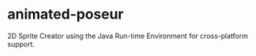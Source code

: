 # animated-poseur
2D Sprite Creator using the Java Run-time Environment for cross-platform support.
